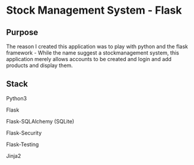 Stock Management System - Flask
=====================

Purpose
----------
The reason I created this application was to play with python and the flask framework - While the name suggest a stockmanagement system, this application merely allows accounts to be created and login and add products and display them.

Stack
----------
Python3

Flask

Flask-SQLAlchemy (SQLite)

Flask-Security

Flask-Testing

Jinja2
